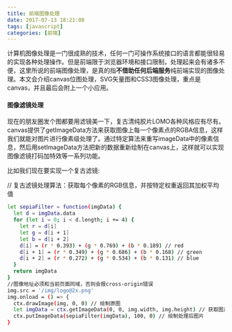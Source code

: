 ```yaml
---
title: 前端图像处理
date: 2017-07-13 18:21:08
tags: [javascript]
categories: [前端]
---
```


计算机图像处理是一门很成熟的技术，任何一门可操作系统接口的语言都能很轻易的实现各种处理操作。但是前端限于浏览器环境和接口限制，处理起来会有诸多不便，这里所说的前端图像处理，是真的指**不借助任何后端服务**纯前端实现的图像处理。本文会介绍canvas位图处理，SVG矢量图和CSS3图像处理，重点是canvas，并且最后会附上一个小应用。
<!--more-->
#### 图像滤镜处理

现在的朋友圈发个图都要用滤镜美一下，复古清纯胶片LOMO各种风格应有尽有。canvas提供了getImageData方法来获取图像上每一个像素点的RGBA信息，这样我们就能对图片进行像素级处理了。通过特定算法来重写imageData中的像素信息，然后用setImageData方法把新的数据重新绘制在canvas上，这样就可以实现图像滤镜打码加特效等一系列功能。

比如我们现在要实现一个复古滤镜:

// 复古滤镜处理算法：获取每个像素的RGB信息，并按特定权重返回其加权平均值
``` bash
let sepiaFilter = function(imgData) {
  let d = imgData.data
  for (let i = 0; i < d.length; i += 4) {
    let r = d[i]
    let g = d[i + 1]
    let b = d[i + 2]
    d[i] = (r * 0.393) + (g * 0.769) + (b * 0.189) // red
    d[i + 1] = (r * 0.349) + (g * 0.686) + (b * 0.168) // green
    d[i + 2] = (r * 0.272) + (g * 0.534) + (b * 0.131) // blue
  }
  return imgData
}
//图像地址必须和当前页面同域，否则会报cross-origin错误
img.src = '/img/logo@2x.png'
img.onload = () => {
  ctx.drawImage(img, 0, 0) // 绘制原图
  let imgData = ctx.getImageData(0, 0, img.width, img.height) // 获取图片信息
  ctx.putImageData(sepiaFilter(imgData), 100, 0) // 绘制处理后图片
}
```